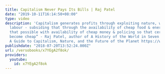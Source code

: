 ```yaml
---
title: Capitalism Never Pays Its Bills | Raj Patel
date: "2019-10-11T16:14:50+08:00"
type: video
description: 'Capitalism generates profits through exploiting nature, workers, reproductive
  labour - subsiding that through the availability of cheap food & energy, making
  that possible with availability of cheap money & policing so that certain lives
  become cheap” - Raj Patel, author of A History of the World in Seven Cheap Things:
  A Guide to Capitalism, Nature, and the Future of the Planet https://www.versobooks.com/books/2783-a-history-of-the-world-in-seven-cheap-thing'
publishdate: "2018-07-20T13:52:24.000Z"
url: /versobooks/x7YEgA2f8ok/
providers:
  youtube:
    id: x7YEgA2f8ok
---
```

